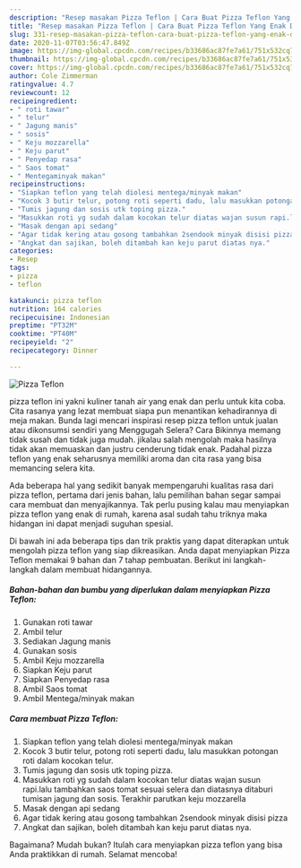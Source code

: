 ```yaml
---
description: "Resep masakan Pizza Teflon | Cara Buat Pizza Teflon Yang Enak Dan Lezat"
title: "Resep masakan Pizza Teflon | Cara Buat Pizza Teflon Yang Enak Dan Lezat"
slug: 331-resep-masakan-pizza-teflon-cara-buat-pizza-teflon-yang-enak-dan-lezat
date: 2020-11-07T03:56:47.849Z
image: https://img-global.cpcdn.com/recipes/b33686ac87fe7a61/751x532cq70/pizza-teflon-foto-resep-utama.jpg
thumbnail: https://img-global.cpcdn.com/recipes/b33686ac87fe7a61/751x532cq70/pizza-teflon-foto-resep-utama.jpg
cover: https://img-global.cpcdn.com/recipes/b33686ac87fe7a61/751x532cq70/pizza-teflon-foto-resep-utama.jpg
author: Cole Zimmerman
ratingvalue: 4.7
reviewcount: 12
recipeingredient:
- " roti tawar"
- " telur"
- " Jagung manis"
- " sosis"
- " Keju mozzarella"
- " Keju parut"
- " Penyedap rasa"
- " Saos tomat"
- " Mentegaminyak makan"
recipeinstructions:
- "Siapkan teflon yang telah diolesi mentega/minyak makan"
- "Kocok 3 butir telur, potong roti seperti dadu, lalu masukkan potongan roti dalam kocokan telur."
- "Tumis jagung dan sosis utk toping pizza."
- "Masukkan roti yg sudah dalam kocokan telur diatas wajan susun rapi.lalu tambahkan saos tomat sesuai selera dan diatasnya ditaburi tumisan jagung dan sosis. Terakhir parutkan keju mozzarella"
- "Masak dengan api sedang"
- "Agar tidak kering atau gosong tambahkan 2sendook minyak disisi pizza"
- "Angkat dan sajikan, boleh ditambah kan keju parut diatas nya."
categories:
- Resep
tags:
- pizza
- teflon

katakunci: pizza teflon 
nutrition: 164 calories
recipecuisine: Indonesian
preptime: "PT32M"
cooktime: "PT40M"
recipeyield: "2"
recipecategory: Dinner

---
```



![Pizza Teflon](https://img-global.cpcdn.com/recipes/b33686ac87fe7a61/751x532cq70/pizza-teflon-foto-resep-utama.jpg)


pizza teflon ini yakni kuliner tanah air yang enak dan perlu untuk kita coba. Cita rasanya yang lezat membuat siapa pun menantikan kehadirannya di meja makan.
Bunda lagi mencari inspirasi resep pizza teflon untuk jualan atau dikonsumsi sendiri yang Menggugah Selera? Cara Bikinnya memang tidak susah dan tidak juga mudah. jikalau salah mengolah maka hasilnya tidak akan memuaskan dan justru cenderung tidak enak. Padahal pizza teflon yang enak seharusnya memiliki aroma dan cita rasa yang bisa memancing selera kita.



Ada beberapa hal yang sedikit banyak mempengaruhi kualitas rasa dari pizza teflon, pertama dari jenis bahan, lalu pemilihan bahan segar sampai cara membuat dan menyajikannya. Tak perlu pusing kalau mau menyiapkan pizza teflon yang enak di rumah, karena asal sudah tahu triknya maka hidangan ini dapat menjadi suguhan spesial.


Di bawah ini ada beberapa tips dan trik praktis yang dapat diterapkan untuk mengolah pizza teflon yang siap dikreasikan. Anda dapat menyiapkan Pizza Teflon memakai 9 bahan dan 7 tahap pembuatan. Berikut ini langkah-langkah dalam membuat hidangannya.

<!--inarticleads1-->

##### Bahan-bahan dan bumbu yang diperlukan dalam menyiapkan Pizza Teflon:

1. Gunakan  roti tawar
1. Ambil  telur
1. Sediakan  Jagung manis
1. Gunakan  sosis
1. Ambil  Keju mozzarella
1. Siapkan  Keju parut
1. Siapkan  Penyedap rasa
1. Ambil  Saos tomat
1. Ambil  Mentega/minyak makan




<!--inarticleads2-->

##### Cara membuat Pizza Teflon:

1. Siapkan teflon yang telah diolesi mentega/minyak makan
1. Kocok 3 butir telur, potong roti seperti dadu, lalu masukkan potongan roti dalam kocokan telur.
1. Tumis jagung dan sosis utk toping pizza.
1. Masukkan roti yg sudah dalam kocokan telur diatas wajan susun rapi.lalu tambahkan saos tomat sesuai selera dan diatasnya ditaburi tumisan jagung dan sosis. Terakhir parutkan keju mozzarella
1. Masak dengan api sedang
1. Agar tidak kering atau gosong tambahkan 2sendook minyak disisi pizza
1. Angkat dan sajikan, boleh ditambah kan keju parut diatas nya.




Bagaimana? Mudah bukan? Itulah cara menyiapkan pizza teflon yang bisa Anda praktikkan di rumah. Selamat mencoba!
